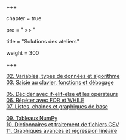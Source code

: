 +++

chapter = true

pre = " >> "

title = "Solutions des ateliers"

weight = 300

+++



[02. Variables, types de données et algorithme](./2_variables/)  
[03. Saisie au clavier, fonctions et débogage](./3_input_fonctions_debug/)



[05. Décider avec if-elif-else et les opérateurs](./5_if/)  
[06. Répéter avec FOR et WHILE](./6_boucles/)  
[07. Listes, chaines et graphiques de base](./7_listes_chaines_visualisation)



[09. Tableaux NumPy](./9_numpy/)  
[10. Dictionnaires et traitement de fichiers CSV](./10_dict_fichiers)  
[11. Graphiques avancés et régression linéaire](./11_graphes_regression)

